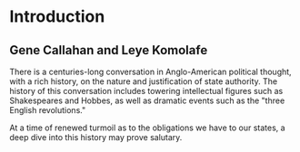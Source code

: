 # Introduction

## Gene Callahan and Leye Komolafe

There is a centuries-long conversation in Anglo-American political thought, with a rich history, on the nature and
justification of state authority. The history of this conversation includes towering intellectual figures such as
Shakespeares and Hobbes, as well as dramatic events such as the "three English revolutions."

At a time of renewed turmoil as to the obligations we have to our states, a deep dive into this history may prove
salutary.


